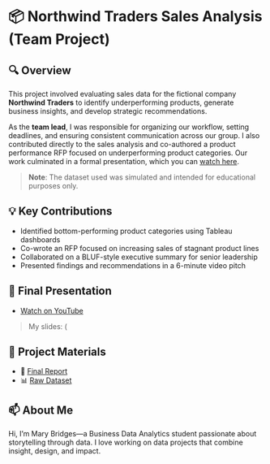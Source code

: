 # 📦 Northwind Traders Sales Analysis (Team Project)

## 🔍 Overview
This project involved evaluating sales data for the fictional company **Northwind Traders** to identify underperforming products, generate business insights, and develop strategic recommendations.

As the **team lead**, I was responsible for organizing our workflow, setting deadlines, and ensuring consistent communication across our group. I also contributed directly to the sales analysis and co-authored a product performance RFP focused on underperforming product categories. Our work culminated in a formal presentation, which you can [watch here](https://www.youtube.com/watch?v=Lgqg3GZ4gBc).

> **Note**: The dataset used was simulated and intended for educational purposes only.

## 💡 Key Contributions
- Identified bottom-performing product categories using Tableau dashboards
- Co-wrote an RFP focused on increasing sales of stagnant product lines
- Collaborated on a BLUF-style executive summary for senior leadership
- Presented findings and recommendations in a 6-minute video pitch

## 🎥 Final Presentation
- [Watch on YouTube](https://www.youtube.com/watch?v=Lgqg3GZ4gBc)
> My slides:
> (
## 📎 Project Materials
- 📄 [Final Report](FinalAnalysis.pdf)
- 📊 [Raw Dataset](RawNorthwindTradersData.xlsx)


## 📫 About Me
Hi, I’m Mary Bridges—a Business Data Analytics student passionate about storytelling through data. I love working on data projects that combine insight, design, and impact.

